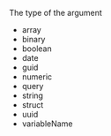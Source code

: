 The type of the argument

- array
- binary
- boolean
- date
- guid 
- numeric
- query
- string
- struct
- uuid
- variableName
